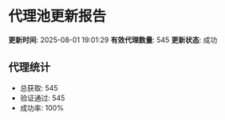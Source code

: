 # 代理池更新报告

**更新时间**: 2025-08-01 19:01:29
**有效代理数量**: 545
**更新状态**:  成功

## 代理统计
- 总获取: 545
- 验证通过: 545
- 成功率: 100%
